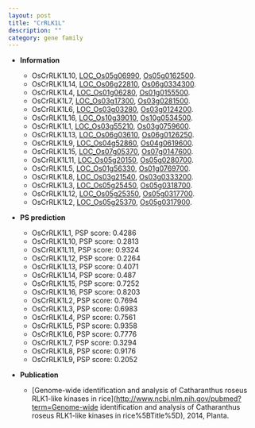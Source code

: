 ```yaml
---
layout: post
title: "CrRLK1L"
description: ""
category: gene family
---
```


* **Information**  
    + OsCrRLK1L10, [LOC_Os05g06990](http://rice.uga.edu/cgi-bin/ORF_infopage.cgi?orf=LOC_Os05g06990), [Os05g0162500](http://rapdb.dna.affrc.go.jp/viewer/gbrowse_details/irgsp1?name=Os05g0162500).
    + OsCrRLK1L14, [LOC_Os06g22810](http://rice.uga.edu/cgi-bin/ORF_infopage.cgi?orf=LOC_Os06g22810), [Os06g0334300](http://rapdb.dna.affrc.go.jp/viewer/gbrowse_details/irgsp1?name=Os06g0334300).
    + OsCrRLK1L4, [LOC_Os01g06280](http://rice.uga.edu/cgi-bin/ORF_infopage.cgi?orf=LOC_Os01g06280), [Os01g0155500](http://rapdb.dna.affrc.go.jp/viewer/gbrowse_details/irgsp1?name=Os01g0155500).
    + OsCrRLK1L7, [LOC_Os03g17300](http://rice.uga.edu/cgi-bin/ORF_infopage.cgi?orf=LOC_Os03g17300), [Os03g0281500](http://rapdb.dna.affrc.go.jp/viewer/gbrowse_details/irgsp1?name=Os03g0281500).
    + OsCrRLK1L6, [LOC_Os03g03280](http://rice.uga.edu/cgi-bin/ORF_infopage.cgi?orf=LOC_Os03g03280), [Os03g0124200](http://rapdb.dna.affrc.go.jp/viewer/gbrowse_details/irgsp1?name=Os03g0124200).
    + OsCrRLK1L16, [LOC_Os10g39010](http://rice.uga.edu/cgi-bin/ORF_infopage.cgi?orf=LOC_Os10g39010), [Os10g0534500](http://rapdb.dna.affrc.go.jp/viewer/gbrowse_details/irgsp1?name=Os10g0534500).
    + OsCrRLK1L1, [LOC_Os03g55210](http://rice.uga.edu/cgi-bin/ORF_infopage.cgi?orf=LOC_Os03g55210), [Os03g0759600](http://rapdb.dna.affrc.go.jp/viewer/gbrowse_details/irgsp1?name=Os03g0759600).
    + OsCrRLK1L13, [LOC_Os06g03610](http://rice.uga.edu/cgi-bin/ORF_infopage.cgi?orf=LOC_Os06g03610), [Os06g0126250](http://rapdb.dna.affrc.go.jp/viewer/gbrowse_details/irgsp1?name=Os06g0126250).
    + OsCrRLK1L9, [LOC_Os04g52860](http://rice.uga.edu/cgi-bin/ORF_infopage.cgi?orf=LOC_Os04g52860), [Os04g0619600](http://rapdb.dna.affrc.go.jp/viewer/gbrowse_details/irgsp1?name=Os04g0619600).
    + OsCrRLK1L15, [LOC_Os07g05370](http://rice.uga.edu/cgi-bin/ORF_infopage.cgi?orf=LOC_Os07g05370), [Os07g0147600](http://rapdb.dna.affrc.go.jp/viewer/gbrowse_details/irgsp1?name=Os07g0147600).
    + OsCrRLK1L11, [LOC_Os05g20150](http://rice.uga.edu/cgi-bin/ORF_infopage.cgi?orf=LOC_Os05g20150), [Os05g0280700](http://rapdb.dna.affrc.go.jp/viewer/gbrowse_details/irgsp1?name=Os05g0280700).
    + OsCrRLK1L5, [LOC_Os01g56330](http://rice.uga.edu/cgi-bin/ORF_infopage.cgi?orf=LOC_Os01g56330), [Os01g0769700](http://rapdb.dna.affrc.go.jp/viewer/gbrowse_details/irgsp1?name=Os01g0769700).
    + OsCrRLK1L8, [LOC_Os03g21540](http://rice.uga.edu/cgi-bin/ORF_infopage.cgi?orf=LOC_Os03g21540), [Os03g0333200](http://rapdb.dna.affrc.go.jp/viewer/gbrowse_details/irgsp1?name=Os03g0333200).
    + OsCrRLK1L3, [LOC_Os05g25450](http://rice.uga.edu/cgi-bin/ORF_infopage.cgi?orf=LOC_Os05g25450), [Os05g0318700](http://rapdb.dna.affrc.go.jp/viewer/gbrowse_details/irgsp1?name=Os05g0318700).
    + OsCrRLK1L12, [LOC_Os05g25350](http://rice.uga.edu/cgi-bin/ORF_infopage.cgi?orf=LOC_Os05g25350), [Os05g0317700](http://rapdb.dna.affrc.go.jp/viewer/gbrowse_details/irgsp1?name=Os05g0317700).
    + OsCrRLK1L2, [LOC_Os05g25370](http://rice.uga.edu/cgi-bin/ORF_infopage.cgi?orf=LOC_Os05g25370), [Os05g0317900](http://rapdb.dna.affrc.go.jp/viewer/gbrowse_details/irgsp1?name=Os05g0317900).

* **PS prediction**
    + OsCrRLK1L1, PSP score: 0.4286
    + OsCrRLK1L10, PSP score: 0.2813
    + OsCrRLK1L11, PSP score: 0.9324
    + OsCrRLK1L12, PSP score: 0.2264
    + OsCrRLK1L13, PSP score: 0.4071
    + OsCrRLK1L14, PSP score: 0.487
    + OsCrRLK1L15, PSP score: 0.7252
    + OsCrRLK1L16, PSP score: 0.8203
    + OsCrRLK1L2, PSP score: 0.7694
    + OsCrRLK1L3, PSP score: 0.6983
    + OsCrRLK1L4, PSP score: 0.7561
    + OsCrRLK1L5, PSP score: 0.9358
    + OsCrRLK1L6, PSP score: 0.7776
    + OsCrRLK1L7, PSP score: 0.3294
    + OsCrRLK1L8, PSP score: 0.9176
    + OsCrRLK1L9, PSP score: 0.2052

* **Publication**  
    + [Genome-wide identification and analysis of Catharanthus roseus RLK1-like kinases in rice](http://www.ncbi.nlm.nih.gov/pubmed?term=Genome-wide identification and analysis of Catharanthus roseus RLK1-like kinases in rice%5BTitle%5D), 2014, Planta.



